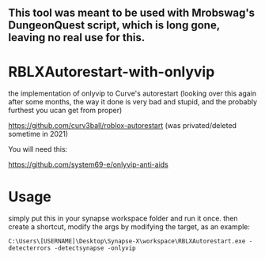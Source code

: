 ## This tool was meant to be used with Mrobswag's DungeonQuest script, which is long gone, leaving no real use for this.

# RBLXAutorestart-with-onlyvip
the implementation of onlyvip to Curve's autorestart (looking over this again after some months, the way it done is very bad and stupid, and the probably furthest you ucan get from proper)

https://github.com/curv3ball/roblox-autorestart (was privated/deleted sometime in 2021)

You will need this: 

https://github.com/system69-e/onlyvip-anti-aids

# Usage 

simply put this in your synapse workspace folder and run it once. then create a shortcut, modify the args by modifying the target, as an example:

` C:\Users\[USERNAME]\Desktop\Synapse-X\workspace\RBLXAutorestart.exe -detecterrors -detectsynapse -onlyvip `
